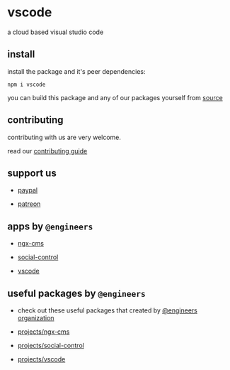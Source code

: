 # vscode

a cloud based visual studio code

## install

install the package and it's peer dependencies:

```
npm i vscode
```

you can build this package and any of our packages yourself from [source](https://github.com/eng-dibo/dibo/tree/main/packages)



## contributing

contributing with us are very welcome.

read our [contributing guide](https://github.com/eng-dibo/dibo/blob/main/CONTRIBUTING.md)

## support us



- [paypal](https://paypal.me/group99001)

- [patreon](https://www.patreon.com/GoogleDev)

## apps by `@engineers`



- [ngx-cms](https://github.com/eng-dibo/dibo/tree/main/projects/ngx-cms)
  

- [social-control](https://github.com/eng-dibo/dibo/tree/main/projects/social-control)
  

- [vscode](https://github.com/eng-dibo/dibo/tree/main/projects/vscode)
  

## useful packages by `@engineers`

- check out these useful packages that created by [@engineers organization](https://www.npmjs.com/org/engineers)



- [projects/ngx-cms](https://www.npmjs.com/package/@engineers/projects/ngx-cms)
  

- [projects/social-control](https://www.npmjs.com/package/@engineers/projects/social-control)
  

- [projects/vscode](https://www.npmjs.com/package/@engineers/projects/vscode)
  
